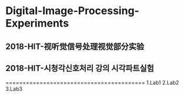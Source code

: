 # Digital-Image-Processing-Experiments
## 2018-HIT-视听觉信号处理视觉部分实验 
## 2018-HIT-시청각신호처리 강의 시각파트실험
=========================================
1.Lab1
2.Lab2
3.Lab3
